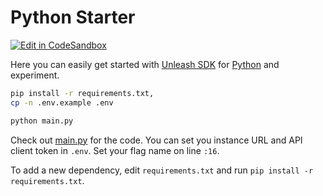 # Python Starter

[![Edit in CodeSandbox](https://codesandbox.io/static/img/play-codesandbox.svg)](https://codesandbox.io/s/github/Unleash/unleash-sdk-examples/tree/v2/Python)

Here you can easily get started with [Unleash SDK](https://github.com/Unleash/unleash-client-python) for [Python](https://www.python.org/) and experiment.

```sh
pip install -r requirements.txt,
cp -n .env.example .env

python main.py
```

Check out [main.py](./main.py) for the code.
You can set you instance URL and API client token in `.env`.
Set your flag name on line `:16`.

To add a new dependency, edit `requirements.txt` and run `pip install -r requirements.txt`.
